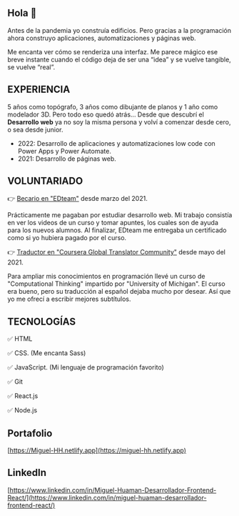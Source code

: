 ## Hola 👋

Antes de la pandemia yo construía edificios. Pero gracias a la programación ahora construyo aplicaciones, automatizaciones y páginas web.

Me encanta ver cómo se renderiza una interfaz. Me parece mágico ese breve instante cuando el código deja de ser una “idea” y se vuelve tangible, se vuelve “real”.

## EXPERIENCIA

5 años como topógrafo, 3 años como dibujante de planos y 1 año como modelador 3D. Pero todo eso quedó atrás...
Desde que descubrí el **Desarrollo web** ya no soy la misma persona y volví a comenzar desde cero, o sea desde junior.

- 2022: Desarrollo de aplicaciones y automatizaciones low code con Power Apps y Power Automate.
- 2021: Desarrollo de páginas web. 

## VOLUNTARIADO

👉 [Becario en "EDteam"](https://ed.team/cursos/css-animaciones) desde marzo del 2021.

Prácticamente me pagaban por estudiar desarrollo web. Mi trabajo consistía en ver los videos de un curso y tomar apuntes, los cuales son de ayuda para los nuevos alumnos. Al finalizar, EDteam me entregaba un certificado como si yo hubiera pagado por el curso.

👉 [Traductor en "Coursera Global Translator Community"](https://translate-coursera.org/new_gtc/app/#/translator/profile/403642) desde mayo del 2021.

Para ampliar mis conocimientos en programación llevé un curso de "Computational Thinking" impartido por "University of Michigan". El curso era bueno, pero su traducción al español dejaba mucho por desear. Así que yo me ofrecí a escribir mejores subtítulos.

## TECNOLOGÍAS

✅ HTML

✅ CSS. (Me encanta Sass)

✅ JavaScript. (Mi lenguaje de programación favorito)

✅ Git

✅ React.js

✅ Node.js

## Portafolio
[https://Miguel-HH.netlify.app](https://miguel-hh.netlify.app)

## LinkedIn
[https://www.linkedin.com/in/Miguel-Huaman-Desarrollador-Frontend-React/](https://www.linkedin.com/in/miguel-huaman-desarrollador-frontend-react/)
